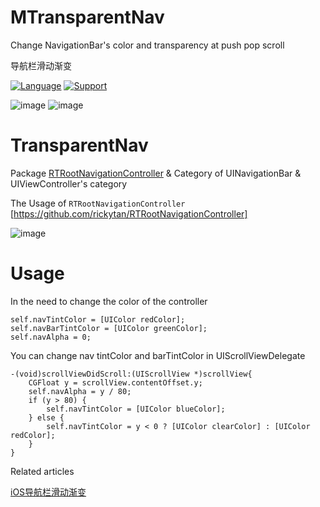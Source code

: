 # MTransparentNav

Change NavigationBar's color and transparency at push pop scroll 

导航栏滑动渐变 

[![Language](https://img.shields.io/badge/language-ObjectiveC-brightgreen.svg)](https://github.com/MQZHot/MTransparentNav.git)
[![Support](https://img.shields.io/badge/support-iOS%208%2B-brightgreen.svg)](https://github.com/MQZHot/MTransparentNav.git)

![image](https://github.com/MQZHot/MTransparentNav/raw/master/gif/111.gif) 
![image](https://github.com/MQZHot/MTransparentNav/raw/master/gif/222.gif)

# TransparentNav

Package [RTRootNavigationController](https://github.com/rickytan/RTRootNavigationController) & Category of UINavigationBar & UIViewController's category

The Usage of `RTRootNavigationController`
[https://github.com/rickytan/RTRootNavigationController]

![image](https://github.com/MQZHot/MTransparentNav/raw/master/gif/333.gif)

Usage
==============

In the need to change the color of the controller

```
self.navTintColor = [UIColor redColor];
self.navBarTintColor = [UIColor greenColor];
self.navAlpha = 0;

```

You can change nav tintColor and barTintColor in UIScrollViewDelegate

```
-(void)scrollViewDidScroll:(UIScrollView *)scrollView{
    CGFloat y = scrollView.contentOffset.y;
    self.navAlpha = y / 80;
    if (y > 80) {
        self.navTintColor = [UIColor blueColor];
    } else {
        self.navTintColor = y < 0 ? [UIColor clearColor] : [UIColor redColor];
    }
}

```
Related articles

[iOS导航栏滑动渐变](http://www.jianshu.com/p/1a52bb764c7e)


